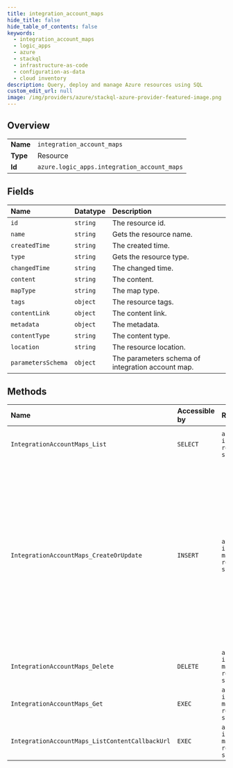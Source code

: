 ```yaml
---
title: integration_account_maps
hide_title: false
hide_table_of_contents: false
keywords:
  - integration_account_maps
  - logic_apps
  - azure    
  - stackql
  - infrastructure-as-code
  - configuration-as-data
  - cloud inventory
description: Query, deploy and manage Azure resources using SQL
custom_edit_url: null
image: /img/providers/azure/stackql-azure-provider-featured-image.png
---
```

  
    

## Overview
<table><tbody>
<tr><td><b>Name</b></td><td><code>integration_account_maps</code></td></tr>
<tr><td><b>Type</b></td><td>Resource</td></tr>
<tr><td><b>Id</b></td><td><code>azure.logic_apps.integration_account_maps</code></td></tr>
</tbody></table>

## Fields
| Name | Datatype | Description |
|:-----|:---------|:------------|
| `id` | `string` | The resource id. |
| `name` | `string` | Gets the resource name. |
| `createdTime` | `string` | The created time. |
| `type` | `string` | Gets the resource type. |
| `changedTime` | `string` | The changed time. |
| `content` | `string` | The content. |
| `mapType` | `string` | The map type. |
| `tags` | `object` | The resource tags. |
| `contentLink` | `object` | The content link. |
| `metadata` | `object` | The metadata. |
| `contentType` | `string` | The content type. |
| `location` | `string` | The resource location. |
| `parametersSchema` | `object` | The parameters schema of integration account map. |
## Methods
| Name | Accessible by | Required Params | Description |
|:-----|:--------------|:----------------|:------------|
| `IntegrationAccountMaps_List` | `SELECT` | `api-version, integrationAccountName, resourceGroupName, subscriptionId` | Gets a list of integration account maps. |
| `IntegrationAccountMaps_CreateOrUpdate` | `INSERT` | `api-version, integrationAccountName, mapName, resourceGroupName, subscriptionId` | Creates or updates an integration account map. If the map is larger than 4 MB, you need to store the map in an Azure blob and use the blob's Shared Access Signature (SAS) URL as the 'contentLink' property value. |
| `IntegrationAccountMaps_Delete` | `DELETE` | `api-version, integrationAccountName, mapName, resourceGroupName, subscriptionId` | Deletes an integration account map. |
| `IntegrationAccountMaps_Get` | `EXEC` | `api-version, integrationAccountName, mapName, resourceGroupName, subscriptionId` | Gets an integration account map. |
| `IntegrationAccountMaps_ListContentCallbackUrl` | `EXEC` | `api-version, integrationAccountName, mapName, resourceGroupName, subscriptionId` | Get the content callback url. |
